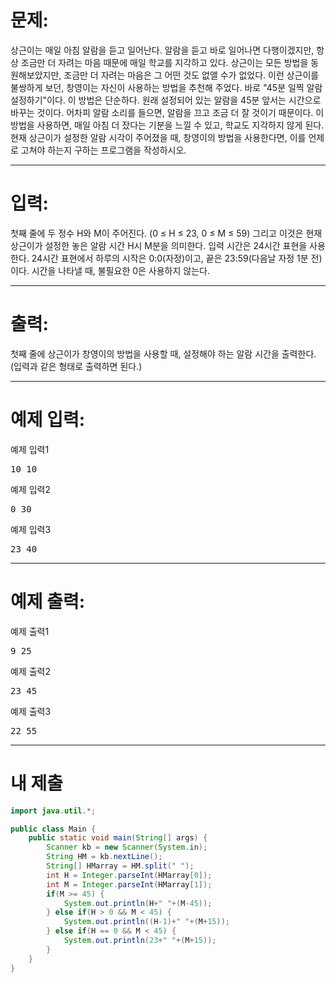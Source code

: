 # 문제: 
상근이는 매일 아침 알람을 듣고 일어난다. 알람을 듣고 바로 일어나면 다행이겠지만, 항상 조금만 더 자려는 마음 때문에 매일 학교를 지각하고 있다.
상근이는 모든 방법을 동원해보았지만, 조금만 더 자려는 마음은 그 어떤 것도 없앨 수가 없었다.
이런 상근이를 불쌍하게 보던, 창영이는 자신이 사용하는 방법을 추천해 주었다.
바로 "45분 일찍 알람 설정하기"이다.
이 방법은 단순하다. 원래 설정되어 있는 알람을 45분 앞서는 시간으로 바꾸는 것이다. 어차피 알람 소리를 들으면, 알람을 끄고 조금 더 잘 것이기 때문이다. 이 방법을 사용하면, 매일 아침 더 잤다는 기분을 느낄 수 있고, 학교도 지각하지 않게 된다.
현재 상근이가 설정한 알람 시각이 주어졌을 때, 창영이의 방법을 사용한다면, 이를 언제로 고쳐야 하는지 구하는 프로그램을 작성하시오.

---
# 입력: 
첫째 줄에 두 정수 H와 M이 주어진다. (0 ≤ H ≤ 23, 0 ≤ M ≤ 59) 그리고 이것은 현재 상근이가 설정한 놓은 알람 시간 H시 M분을 의미한다.
입력 시간은 24시간 표현을 사용한다. 24시간 표현에서 하루의 시작은 0:0(자정)이고, 끝은 23:59(다음날 자정 1분 전)이다. 시간을 나타낼 때, 불필요한 0은 사용하지 않는다.

---
# 출력: 
첫째 줄에 상근이가 창영이의 방법을 사용할 때, 설정해야 하는 알람 시간을 출력한다. (입력과 같은 형태로 출력하면 된다.)

---
# 예제 입력:

예제 입력1
<pre>
10 10
</pre>

예제 입력2
<pre>
0 30
</pre>

예제 입력3
<pre>
23 40
</pre>


---
# 예제 출력:

예제 출력1
<pre>
9 25
</pre>

예제 출력2
<pre>
23 45
</pre>

예제 출력3
<pre>
22 55
</pre>

---
# 내 제출
~~~java
import java.util.*;

public class Main {
	public static void main(String[] args) {
		Scanner kb = new Scanner(System.in);
		String HM = kb.nextLine();
		String[] HMarray = HM.split(" ");
		int H = Integer.parseInt(HMarray[0]);
		int M = Integer.parseInt(HMarray[1]);
		if(M >= 45) {
			System.out.println(H+" "+(M-45));
		} else if(H > 0 && M < 45) {
			System.out.println((H-1)+" "+(M+15));
		} else if(H == 0 && M < 45) {
			System.out.println(23+" "+(M+15));
		}
	}
}
~~~
